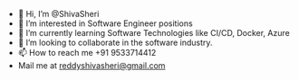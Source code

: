 - 👋 Hi, I’m @ShivaSheri
- 👀 I’m interested in Software Engineer positions
- 🌱 I’m currently learning Software Technologies like CI/CD, Docker, Azure
- 💞️ I’m looking to collaborate in the software industry.
-  📫 How to reach me +91 9533714412
-  Mail me at reddyshivasheri@gmail.com

<!---
ShivaSheri/ShivaSheri is a ✨ special ✨ repository because its `README.md` (this file) appears on your GitHub profile.
You can click the Preview link to take a look at your changes.
--->
